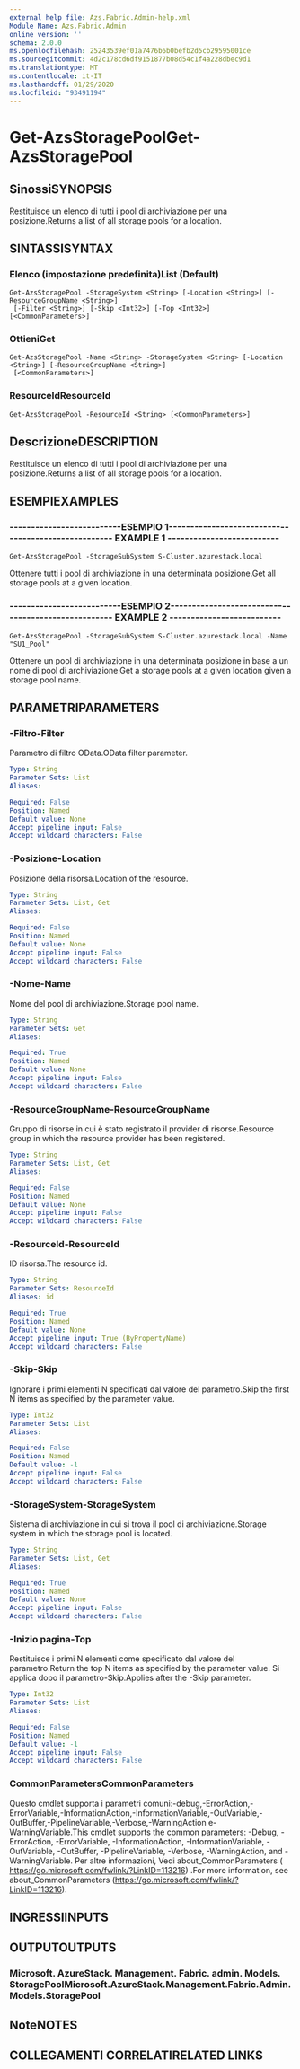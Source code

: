 ```yaml
---
external help file: Azs.Fabric.Admin-help.xml
Module Name: Azs.Fabric.Admin
online version: ''
schema: 2.0.0
ms.openlocfilehash: 25243539ef01a7476b6b0befb2d5cb29595001ce
ms.sourcegitcommit: 4d2c178cd6df9151877b08d54c1f4a228dbec9d1
ms.translationtype: MT
ms.contentlocale: it-IT
ms.lasthandoff: 01/29/2020
ms.locfileid: "93491194"
---
```

# <span data-ttu-id="c6c52-101">Get-AzsStoragePool</span><span class="sxs-lookup"><span data-stu-id="c6c52-101">Get-AzsStoragePool</span></span>

## <span data-ttu-id="c6c52-102">Sinossi</span><span class="sxs-lookup"><span data-stu-id="c6c52-102">SYNOPSIS</span></span>
<span data-ttu-id="c6c52-103">Restituisce un elenco di tutti i pool di archiviazione per una posizione.</span><span class="sxs-lookup"><span data-stu-id="c6c52-103">Returns a list of all storage pools for a location.</span></span>

## <span data-ttu-id="c6c52-104">SINTASSI</span><span class="sxs-lookup"><span data-stu-id="c6c52-104">SYNTAX</span></span>

### <span data-ttu-id="c6c52-105">Elenco (impostazione predefinita)</span><span class="sxs-lookup"><span data-stu-id="c6c52-105">List (Default)</span></span>
```
Get-AzsStoragePool -StorageSystem <String> [-Location <String>] [-ResourceGroupName <String>]
 [-Filter <String>] [-Skip <Int32>] [-Top <Int32>] [<CommonParameters>]
```

### <span data-ttu-id="c6c52-106">Ottieni</span><span class="sxs-lookup"><span data-stu-id="c6c52-106">Get</span></span>
```
Get-AzsStoragePool -Name <String> -StorageSystem <String> [-Location <String>] [-ResourceGroupName <String>]
 [<CommonParameters>]
```

### <span data-ttu-id="c6c52-107">ResourceId</span><span class="sxs-lookup"><span data-stu-id="c6c52-107">ResourceId</span></span>
```
Get-AzsStoragePool -ResourceId <String> [<CommonParameters>]
```

## <span data-ttu-id="c6c52-108">Descrizione</span><span class="sxs-lookup"><span data-stu-id="c6c52-108">DESCRIPTION</span></span>
<span data-ttu-id="c6c52-109">Restituisce un elenco di tutti i pool di archiviazione per una posizione.</span><span class="sxs-lookup"><span data-stu-id="c6c52-109">Returns a list of all storage pools for a location.</span></span>

## <span data-ttu-id="c6c52-110">ESEMPI</span><span class="sxs-lookup"><span data-stu-id="c6c52-110">EXAMPLES</span></span>

### <span data-ttu-id="c6c52-111">--------------------------ESEMPIO 1--------------------------</span><span class="sxs-lookup"><span data-stu-id="c6c52-111">-------------------------- EXAMPLE 1 --------------------------</span></span>
```
Get-AzsStoragePool -StorageSubSystem S-Cluster.azurestack.local
```

<span data-ttu-id="c6c52-112">Ottenere tutti i pool di archiviazione in una determinata posizione.</span><span class="sxs-lookup"><span data-stu-id="c6c52-112">Get all storage pools at a given location.</span></span>

### <span data-ttu-id="c6c52-113">--------------------------ESEMPIO 2--------------------------</span><span class="sxs-lookup"><span data-stu-id="c6c52-113">-------------------------- EXAMPLE 2 --------------------------</span></span>
```
Get-AzsStoragePool -StorageSubSystem S-Cluster.azurestack.local -Name "SU1_Pool"
```

<span data-ttu-id="c6c52-114">Ottenere un pool di archiviazione in una determinata posizione in base a un nome di pool di archiviazione.</span><span class="sxs-lookup"><span data-stu-id="c6c52-114">Get a storage pools at a given location given a storage pool name.</span></span>

## <span data-ttu-id="c6c52-115">PARAMETRI</span><span class="sxs-lookup"><span data-stu-id="c6c52-115">PARAMETERS</span></span>

### <span data-ttu-id="c6c52-116">-Filtro</span><span class="sxs-lookup"><span data-stu-id="c6c52-116">-Filter</span></span>
<span data-ttu-id="c6c52-117">Parametro di filtro OData.</span><span class="sxs-lookup"><span data-stu-id="c6c52-117">OData filter parameter.</span></span>

```yaml
Type: String
Parameter Sets: List
Aliases: 

Required: False
Position: Named
Default value: None
Accept pipeline input: False
Accept wildcard characters: False
```

### <span data-ttu-id="c6c52-118">-Posizione</span><span class="sxs-lookup"><span data-stu-id="c6c52-118">-Location</span></span>
<span data-ttu-id="c6c52-119">Posizione della risorsa.</span><span class="sxs-lookup"><span data-stu-id="c6c52-119">Location of the resource.</span></span>

```yaml
Type: String
Parameter Sets: List, Get
Aliases: 

Required: False
Position: Named
Default value: None
Accept pipeline input: False
Accept wildcard characters: False
```

### <span data-ttu-id="c6c52-120">-Nome</span><span class="sxs-lookup"><span data-stu-id="c6c52-120">-Name</span></span>
<span data-ttu-id="c6c52-121">Nome del pool di archiviazione.</span><span class="sxs-lookup"><span data-stu-id="c6c52-121">Storage pool name.</span></span>

```yaml
Type: String
Parameter Sets: Get
Aliases: 

Required: True
Position: Named
Default value: None
Accept pipeline input: False
Accept wildcard characters: False
```

### <span data-ttu-id="c6c52-122">-ResourceGroupName</span><span class="sxs-lookup"><span data-stu-id="c6c52-122">-ResourceGroupName</span></span>
<span data-ttu-id="c6c52-123">Gruppo di risorse in cui è stato registrato il provider di risorse.</span><span class="sxs-lookup"><span data-stu-id="c6c52-123">Resource group in which the resource provider has been registered.</span></span>

```yaml
Type: String
Parameter Sets: List, Get
Aliases: 

Required: False
Position: Named
Default value: None
Accept pipeline input: False
Accept wildcard characters: False
```

### <span data-ttu-id="c6c52-124">-ResourceId</span><span class="sxs-lookup"><span data-stu-id="c6c52-124">-ResourceId</span></span>
<span data-ttu-id="c6c52-125">ID risorsa.</span><span class="sxs-lookup"><span data-stu-id="c6c52-125">The resource id.</span></span>

```yaml
Type: String
Parameter Sets: ResourceId
Aliases: id

Required: True
Position: Named
Default value: None
Accept pipeline input: True (ByPropertyName)
Accept wildcard characters: False
```

### <span data-ttu-id="c6c52-126">-Skip</span><span class="sxs-lookup"><span data-stu-id="c6c52-126">-Skip</span></span>
<span data-ttu-id="c6c52-127">Ignorare i primi elementi N specificati dal valore del parametro.</span><span class="sxs-lookup"><span data-stu-id="c6c52-127">Skip the first N items as specified by the parameter value.</span></span>

```yaml
Type: Int32
Parameter Sets: List
Aliases: 

Required: False
Position: Named
Default value: -1
Accept pipeline input: False
Accept wildcard characters: False
```

### <span data-ttu-id="c6c52-128">-StorageSystem</span><span class="sxs-lookup"><span data-stu-id="c6c52-128">-StorageSystem</span></span>
<span data-ttu-id="c6c52-129">Sistema di archiviazione in cui si trova il pool di archiviazione.</span><span class="sxs-lookup"><span data-stu-id="c6c52-129">Storage system in which the storage pool is located.</span></span>

```yaml
Type: String
Parameter Sets: List, Get
Aliases: 

Required: True
Position: Named
Default value: None
Accept pipeline input: False
Accept wildcard characters: False
```

### <span data-ttu-id="c6c52-130">-Inizio pagina</span><span class="sxs-lookup"><span data-stu-id="c6c52-130">-Top</span></span>
<span data-ttu-id="c6c52-131">Restituisce i primi N elementi come specificato dal valore del parametro.</span><span class="sxs-lookup"><span data-stu-id="c6c52-131">Return the top N items as specified by the parameter value.</span></span>
<span data-ttu-id="c6c52-132">Si applica dopo il parametro-Skip.</span><span class="sxs-lookup"><span data-stu-id="c6c52-132">Applies after the -Skip parameter.</span></span>

```yaml
Type: Int32
Parameter Sets: List
Aliases: 

Required: False
Position: Named
Default value: -1
Accept pipeline input: False
Accept wildcard characters: False
```

### <span data-ttu-id="c6c52-133">CommonParameters</span><span class="sxs-lookup"><span data-stu-id="c6c52-133">CommonParameters</span></span>
<span data-ttu-id="c6c52-134">Questo cmdlet supporta i parametri comuni:-debug,-ErrorAction,-ErrorVariable,-InformationAction,-InformationVariable,-OutVariable,-OutBuffer,-PipelineVariable,-Verbose,-WarningAction e-WarningVariable.</span><span class="sxs-lookup"><span data-stu-id="c6c52-134">This cmdlet supports the common parameters: -Debug, -ErrorAction, -ErrorVariable, -InformationAction, -InformationVariable, -OutVariable, -OutBuffer, -PipelineVariable, -Verbose, -WarningAction, and -WarningVariable.</span></span> <span data-ttu-id="c6c52-135">Per altre informazioni, Vedi about_CommonParameters ( https://go.microsoft.com/fwlink/?LinkID=113216) .</span><span class="sxs-lookup"><span data-stu-id="c6c52-135">For more information, see about_CommonParameters (https://go.microsoft.com/fwlink/?LinkID=113216).</span></span>

## <span data-ttu-id="c6c52-136">INGRESSI</span><span class="sxs-lookup"><span data-stu-id="c6c52-136">INPUTS</span></span>

## <span data-ttu-id="c6c52-137">OUTPUT</span><span class="sxs-lookup"><span data-stu-id="c6c52-137">OUTPUTS</span></span>

### <span data-ttu-id="c6c52-138">Microsoft. AzureStack. Management. Fabric. admin. Models. StoragePool</span><span class="sxs-lookup"><span data-stu-id="c6c52-138">Microsoft.AzureStack.Management.Fabric.Admin.Models.StoragePool</span></span>

## <span data-ttu-id="c6c52-139">Note</span><span class="sxs-lookup"><span data-stu-id="c6c52-139">NOTES</span></span>

## <span data-ttu-id="c6c52-140">COLLEGAMENTI CORRELATI</span><span class="sxs-lookup"><span data-stu-id="c6c52-140">RELATED LINKS</span></span>

